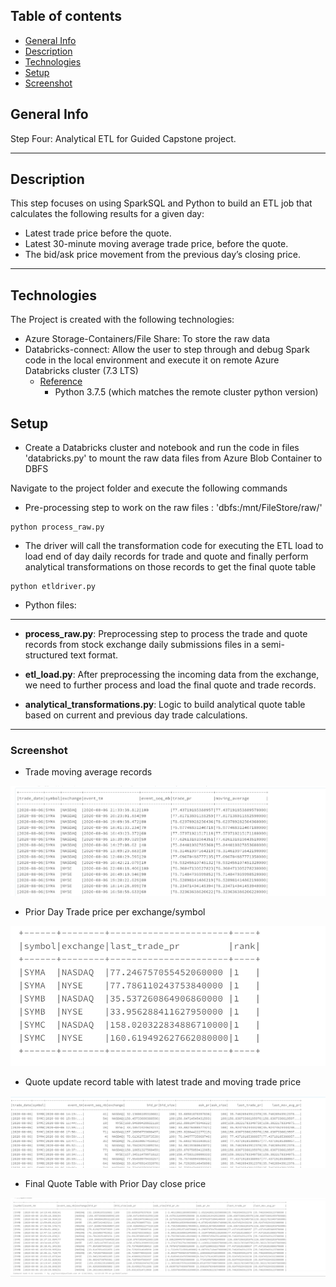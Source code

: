 ## Table of contents
* [General Info](#general-info)
* [Description](#description)
* [Technologies](#technologies)
* [Setup](#setup)
* [Screenshot](#screenshot)


## General Info
Step Four: Analytical ETL for Guided Capstone project.


<hr/>

## Description
This step focuses on using SparkSQL and Python to build an ETL job that calculates the following results for a given day:
- Latest trade price before the quote.
- Latest 30-minute moving average trade price, before the quote.
- The bid/ask price movement from the previous day’s closing price.

<hr/>

## Technologies
The Project is created with the following technologies:
* Azure Storage-Containers/File Share: To store the raw data
* Databricks-connect: Allow the user to step through and debug Spark code in the local environment and execute it on remote Azure Databricks cluster (7.3 LTS)
    * [Reference](https://docs.databricks.com/dev-tools/databricks-connect.html)
       * Python 3.7.5 (which matches the remote cluster python version)
    


## Setup

* Create a Databricks cluster and notebook and run the code in files 'databricks.py' to mount the raw data files from Azure Blob Container to DBFS

Navigate to the project folder and execute the following commands

* Pre-processing step to work on the raw files : 'dbfs:/mnt/FileStore/raw/'

```
python process_raw.py

```

* The driver will call the transformation code for executing the ETL load to load end of day daily records for trade and quote and finally perform analytical transformations on those records to get the final quote table

```
python etldriver.py

```

* Python files:

<hr/>

   * <b>process_raw.py</b>: Preprocessing step to process the trade and quote records from stock exchange daily submissions files in a semi-structured text format.

   * <b>etl_load.py</b>: After preprocessing the incoming data from the exchange, we need to further process and load the final quote and trade records.

   * <b>analytical_transformations.py</b>: Logic to build analytical quote table based on current and previous day trade calculations.

<hr/>



### Screenshot

* Trade moving average records

![Alt text](Screenshot/Trade_moving_avg.PNG?raw=true "Trade_moving_avg")

*  Prior Day Trade price per exchange/symbol

![Alt text](Screenshot/last_trade_pr_exchange_symbol.PNG?raw=true "last_trade_pr_exchange_symbol")

* Quote update record table with latest trade and moving trade price

![Alt text](Screenshot/quote_update.PNG?raw=true "quote_update")

* Final Quote Table with Prior Day close price

![Alt text](Screenshot/final_quote.PNG?raw=true "final_quote")
